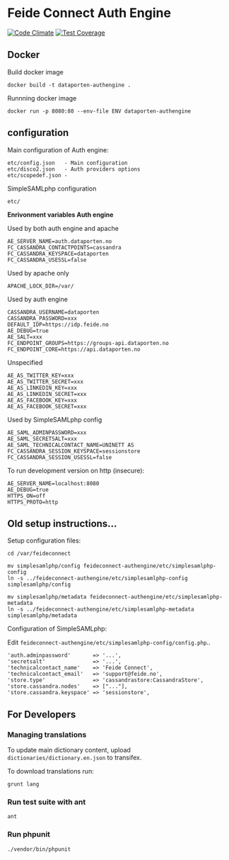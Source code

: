 # Feide Connect Auth Engine

[![Code Climate](https://codeclimate.com/github/feideconnect/feideconnect-authengine/badges/gpa.svg)](https://codeclimate.com/github/feideconnect/feideconnect-authengine)
[![Test Coverage](https://codeclimate.com/github/feideconnect/feideconnect-authengine/badges/coverage.svg)](https://codeclimate.com/github/feideconnect/feideconnect-authengine)


## Docker


Build docker image

```
docker build -t dataporten-authengine .
```

Runnning docker image

```
docker run -p 8080:80 --env-file ENV dataporten-authengine
```

## configuration

Main configuration of Auth engine:

```
etc/config.json   - Main configuration
etc/disco2.json   - Auth providers options
etc/scopedef.json -
```

SimpleSAMLphp configuration

```
etc/
```

**Enrivonment variables Auth engine**

Used by both auth engine and apache

```
AE_SERVER_NAME=auth.dataporten.no
FC_CASSANDRA_CONTACTPOINTS=cassandra
FC_CASSANDRA_KEYSPACE=dataporten
FC_CASSANDRA_USESSL=false
```

Used by apache only

```
APACHE_LOCK_DIR=/var/
```

Used by auth engine

```
CASSANDRA_USERNAME=dataporten
CASSANDRA_PASSWORD=xxx
DEFAULT_IDP=https://idp.feide.no
AE_DEBUG=true
AE_SALT=xxx
FC_ENDPOINT_GROUPS=https://groups-api.dataporten.no
FC_ENDPOINT_CORE=https://api.dataporten.no
```

Unspecified

```
AE_AS_TWITTER_KEY=xxx
AE_AS_TWITTER_SECRET=xxx
AE_AS_LINKEDIN_KEY=xxx
AE_AS_LINKEDIN_SECRET=xxx
AE_AS_FACEBOOK_KEY=xxx
AE_AS_FACEBOOK_SECRET=xxx
```

Used by SimpleSAMLphp config

```
AE_SAML_ADMINPASSWORD=xxx
AE_SAML_SECRETSALT=xxx
AE_SAML_TECHNICALCONTACT_NAME=UNINETT AS
FC_CASSANDRA_SESSION_KEYSPACE=sessionstore
FC_CASSANDRA_SESSION_USESSL=false
```

To run development version on http (insecure):

```
AE_SERVER_NAME=localhost:8080
AE_DEBUG=true
HTTPS_ON=off
HTTPS_PROTO=http
```


## Old setup instructions...

Setup configuration files:

	cd /var/feideconnect

	mv simplesamlphp/config feideconnect-authengine/etc/simplesamlphp-config
	ln -s ../feideconnect-authengine/etc/simplesamlphp-config simplesamlphp/config

	mv simplesamlphp/metadata feideconnect-authengine/etc/simplesamlphp-metadata
	ln -s ../feideconnect-authengine/etc/simplesamlphp-metadata simplesamlphp/metadata


Configuration of SimpleSAMLphp:


Edit `feideconnect-authengine/etc/simplesamlphp-config/config.php`..


    'auth.adminpassword'       => '...',
    'secretsalt'               => '...',
    'technicalcontact_name'    => 'Feide Connect',
    'technicalcontact_email'   => 'support@feide.no',
    'store.type'               => 'cassandrastore:CassandraStore',
    'store.cassandra.nodes'    => ["..."],
    'store.cassandra.keyspace' => 'sessionstore',

## For Developers

### Managing translations

To update main dictionary content, upload `dictionaries/dictionary.en.json` to transifex.

To download translations run:

```
grunt lang
```

### Run test suite with ant

```
ant
```

### Run phpunit

```
./vendor/bin/phpunit
```
